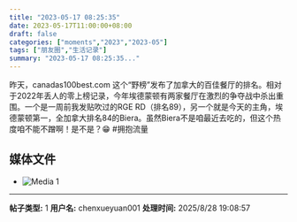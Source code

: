 ```yaml
---
title: "2023-05-17 08:25:35"
date: 2023-05-17T11:00:00+08:00
draft: false
categories: ["moments","2023","2023-05"]
tags: ["朋友圈","生活记录"]
summary: "2023-05-17 08:25:35..."
---
```


昨天，canadas100best.com 这个“野榜”发布了加拿大的百佳餐厅的排名。相对于2022年丢人的零上榜记录，今年埃德蒙顿有两家餐厅在激烈的争夺战中杀出重围。一个是一周前我发贴吹过的RGE RD（排名89），另一个就是今天的主角，埃德蒙顿第一，全加拿大排名84的Biera。
​
​虽然Biera不是咱最近去吃的，但这个热度咱不能不蹭啊！是不是？😁 
​
​#拥抱流量

## 媒体文件

- ![Media 1](/Moments/photos/2023-05-17/202305170825350.jpg)

---

**帖子类型:** 1
**用户名:** chenxueyuan001
**处理时间:** 2025/8/28 19:08:57